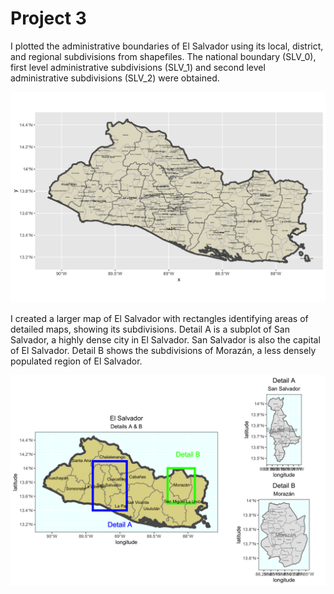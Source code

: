 # Project 3

I plotted the administrative boundaries of El Salvador using its local, district, and regional subdivisions from shapefiles.
The national boundary (SLV_0), first level administrative subdivisions (SLV_1) and second level administrative subdivisions (SLV_2) were obtained. 

![](elsalvador.png)

I created a larger map of El Salvador with rectangles identifying areas of detailed maps, showing its subdivisions. Detail A is a subplot of San Salvador, a highly dense city in El Salvador. San Salvador is also the capital of El Salvador. Detail B shows the subdivisions of Morazán, a less densely populated region of El Salvador. 

![](details.png)
